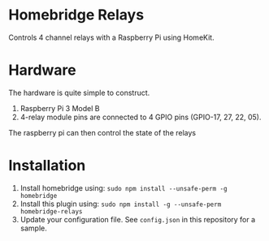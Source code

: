 # Homebridge Relays

Controls 4 channel relays with a Raspberry Pi using HomeKit.

# Hardware

The hardware is quite simple to construct.

1. Raspberry Pi 3 Model B
2. 4-relay module pins are connected to 4 GPIO pins (GPIO-17, 27, 22, 05). 

The raspberry pi can then control the state of the relays

# Installation

1. Install homebridge using: `sudo npm install --unsafe-perm -g homebridge`
2. Install this plugin using: `sudo npm install -g --unsafe-perm homebridge-relays`
3. Update your configuration file. See `config.json` in this repository for a sample.